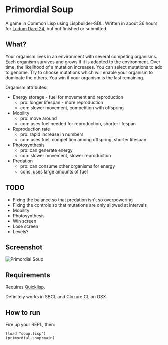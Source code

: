 Primordial Soup
===============

A game in Common Lisp using Lispbuilder-SDL.
Written in about 36 hours for [Ludum Dare 24][2], but not finished or submitted.

What?
-----

Your organism lives in an environment with several competing organisms.
Each organism survives and grows if it is adapted to the environment.
Over time, the likelihood of a mutation increases.
You can select mutations to add to genome.
Try to choose mutations which will enable your organism to dominate the others.
You win if your organism is the last remaining.

Organism attributes:

* Energy storage - fuel for movement and reproduction
    - pro: longer lifespan - more reproduction
    - con: slower movement, competition with offspring
* Mobility
    - pro: move around
    - con: uses fuel needed for reproduction, shorter lifespan
* Reproduction rate
    - pro: rapid increase in numbers
    - con: uses fuel, competition among offspring, shorter lifespan
* Photosynthesis
    - pro: can generate energy
    - con: slower movement, slower reproduction
* Predation
    - pro: can consume other organisms for energy
    - cons: uses large amounts of fuel

TODO
----

* Fixing the balance so that predation isn't so overpowering
* Fixing the controls so that mutations are only allowed at intervals
* Mobility
* Photosynthesis
* Win screen
* Lose screen
* Levels?

Screenshot
----------

![Primordial Soup](https://dl.dropbox.com/u/1986317/Primordial%20Soup.png)

Requirements
------------

Requires [Quicklisp][1].

Definitely works in SBCL and Clozure CL on OSX.

How to run
----------

Fire up your REPL, then:

    (load "soup.lisp")
    (primordial-soup:main)


[1]: http://www.quicklisp.org/
[2]: http://www.ludumdare.com/compo/

